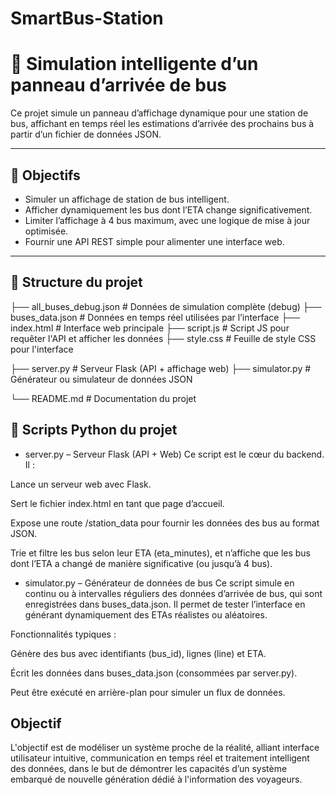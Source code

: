 # SmartBus-Station
# 🚌 Simulation intelligente d’un panneau d’arrivée de bus

Ce projet simule un panneau d’affichage dynamique pour une station de bus, affichant en temps réel les estimations d’arrivée des prochains bus à partir d’un fichier de données JSON.

---

## 📌 Objectifs

- Simuler un affichage de station de bus intelligent.
- Afficher dynamiquement les bus dont l’ETA change significativement.
- Limiter l’affichage à 4 bus maximum, avec une logique de mise à jour optimisée.
- Fournir une API REST simple pour alimenter une interface web.

---

## 📁 Structure du projet

├── all_buses_debug.json # Données de simulation complète (debug)
├── buses_data.json # Données en temps réel utilisées par l’interface
├── index.html # Interface web principale
├── script.js # Script JS pour requêter l'API et afficher les données
├── style.css # Feuille de style CSS pour l'interface

├── server.py # Serveur Flask (API + affichage web)
├── simulator.py # Générateur ou simulateur de données JSON

└── README.md # Documentation du projet


## 🐍 Scripts Python du projet
- server.py – Serveur Flask (API + Web)
Ce script est le cœur du backend. Il :

Lance un serveur web avec Flask.

Sert le fichier index.html en tant que page d’accueil.

Expose une route /station_data pour fournir les données des bus au format JSON.

Trie et filtre les bus selon leur ETA (eta_minutes), et n’affiche que les bus dont l’ETA a changé de manière significative (ou jusqu’à 4 bus).

- simulator.py – Générateur de données de bus
Ce script simule en continu ou à intervalles réguliers des données d’arrivée de bus, qui sont enregistrées dans buses_data.json. Il permet de tester l’interface en générant dynamiquement des ETAs réalistes ou aléatoires.

Fonctionnalités typiques :

Génère des bus avec identifiants (bus_id), lignes (line) et ETA.

Écrit les données dans buses_data.json (consommées par server.py).

Peut être exécuté en arrière-plan pour simuler un flux de données.

## Objectif 
L'objectif est de modéliser un système proche de la réalité, alliant interface utilisateur intuitive, communication en temps réel et traitement intelligent des données, dans le but de démontrer les capacités d’un système embarqué de nouvelle génération dédié à l'information des voyageurs.


